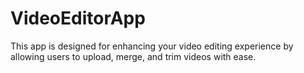 # VideoEditorApp
This app is designed for enhancing your video editing experience by allowing users to upload, merge, and trim videos with ease.
